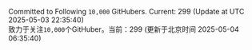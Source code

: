 Committed to Following `10,000` GitHubers. Current: <!-- FOLLOWING_COUNT -->299<!-- FOLLOWING_COUNT --> (Update at UTC <!-- LAST_UPDATED -->2025-05-03 22:35:40<!-- LAST_UPDATED -->)<br>
致力于关注`10,000`个GitHuber。当前：<!-- FOLLOWING_COUNT -->299<!-- FOLLOWING_COUNT --> (更新于北京时间 <!-- LAST_UPDATED_CST -->2025-05-04 06:35:40<!-- LAST_UPDATED_CST -->)
